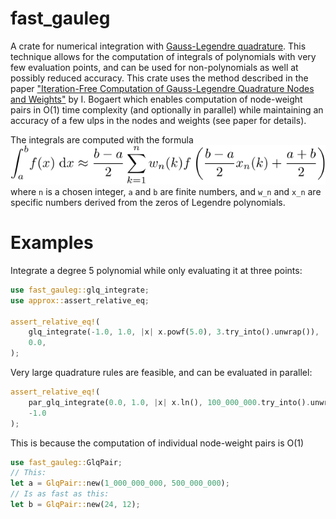 # fast_gauleg

A crate for numerical integration with [Gauss-Legendre quadrature](https://en.wikipedia.org/wiki/Gauss%E2%80%93Legendre_quadrature). This technique allows for the computation of integrals of polynomials with very few evaluation points, and can be used for non-polynomials as well at possibly reduced accuracy. This crate uses the method described in the paper ["Iteration-Free Computation of Gauss-Legendre Quadrature Nodes and Weights"](https://doi.org/10.1137/140954969) by I. Bogaert which enables computation of node-weight pairs in O(1) time complexity (and optionally in parallel) while maintaining an accuracy of a few ulps in the nodes and weights (see paper for details).

The integrals are computed with the formula  
![integral_approximation](readme_images/integral_approx.svg)  
where `n` is a chosen integer, `a` and `b` are finite numbers, and `w_n` and `x_n` are specific numbers derived from the zeros of Legendre polynomials.


# Examples

Integrate a degree 5 polynomial while only evaluating it at three points:
```rust
use fast_gauleg::glq_integrate;
use approx::assert_relative_eq;

assert_relative_eq!(
    glq_integrate(-1.0, 1.0, |x| x.powf(5.0), 3.try_into().unwrap()),
    0.0,
);
```
Very large quadrature rules are feasible, and can be evaluated in parallel:
```rust
assert_relative_eq!(
    par_glq_integrate(0.0, 1.0, |x| x.ln(), 100_000_000.try_into().unwrap()),
    -1.0
);
```
This is because the computation of individual node-weight pairs is O(1)
```rust
use fast_gauleg::GlqPair;
// This:
let a = GlqPair::new(1_000_000_000, 500_000_000);
// Is as fast as this:
let b = GlqPair::new(24, 12);
```
